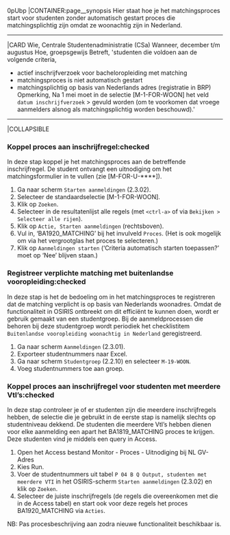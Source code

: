 0pUbp
|CONTAINER:page__synopsis
Hier staat hoe je het matchingsproces start voor studenten zonder automatisch gestart proces die matchingsplichtig zijn omdat ze woonachtig zijn in Nederland.
_____
|CARD
Wie, Centrale Studentenadministratie (CSa)
Wanneer, december t/m augustus
Hoe, groepsgewijs
Betreft, 'studenten die voldoen aan de volgende criteria,

* actief inschrijfverzoek voor bacheloropleiding met matching
* matchingsproces is niet automatisch gestart
* matchingsplichtig op basis van Nederlands adres (registratie in BRP)
Opmerking, Na 1 mei moet in de selectie [M-1-FOR-WOON] het veld `datum inschrijfverzoek` > gevuld worden (om te voorkomen dat vroege aanmelders alsnog als matchingsplichtig worden beschouwd).'
_____
|COLLAPSIBLE
### Koppel proces aan inschrijfregel:checked
In deze stap koppel je het matchingsproces aan de betreffende inschrijfregel. De student ontvangt een uitnodiging om het matchingsformulier in te vullen (zie [M-FOR-U-****]).

1. Ga naar scherm `Starten aanmeldingen` (2.3.02).
1. Selecteer de standaardselectie [M-1-FOR-WOON].
1. Klik op `Zoeken`.
1. Selecteer in de resultatenlijst alle regels (met `<ctrl-a>` of via `Bekijken > Selecteer alle rijen`).
1. Klik op `Actie, Starten aanmeldingen` (rechtsboven).
1. Vul in, ‘BA1920_MATCHING’ bij het invulveld `Proces`. (Het is ook mogelijk om via het vergrootglas het proces te selecteren.)
1. Klik op `Aanmeldingen starten` (‘Criteria automatisch starten toepassen?’ moet op ‘Nee’ blijven staan.)

### Registreer verplichte matching met buitenlandse vooropleiding:checked
In deze stap is het de bedoeling om in het matchingsproces te registreren dat de matching verplicht is op basis van Nederlands woonadres.
Omdat de functionaliteit in OSIRIS ontbreekt om dit efficiënt te kunnen doen, wordt er gebruik gemaakt van een studentgroep.
Bij de aanmeldprocessen die behoren bij deze studentgroep wordt periodiek het checklistitem `Buitenlandse vooropleiding woonachtig in Nederland` geregistreerd.

1. Ga naar scherm `Aanmeldingen` (2.3.01).
1. Exporteer studentnummers naar Excel.
1. Ga naar scherm `Studentgroep` (2.2.10) en selecteer `M-19-WOON`.
1. Voeg studentnummers toe aan groep.

### Koppel proces aan inschrijfregel voor studenten met meerdere VtI’s:checked
In deze stap controleer je of er studenten zijn die meerdere inschrijfregels hebben, de selectie die je gebruikt in de eerste stap is namelijk slechts op studentniveau dekkend. De studenten die meerdere VtI’s hebben dienen voor elke aanmelding een apart het BA1819_MATCHING proces te krijgen. Deze studenten vind je middels een query in Access.

1. Open het Access bestand Monitor - Proces - Uitnodiging bij NL GV-Adres
1. Kies Run.
1. Voer de studentnummers uit tabel `P 04 B Q Output, studenten met meerdere VTI` in het OSIRIS-scherm `Starten aanmeldingen` (2.3.02) en klik op `Zoeken`.
1. Selecteer de juiste inschrijfregels (de regels die overeenkomen met die in de Access tabel) en start ook voor deze regels het proces BA1920_MATCHING via `Acties`.

NB: Pas procesbeschrijving aan zodra nieuwe functionaliteit beschikbaar is.
